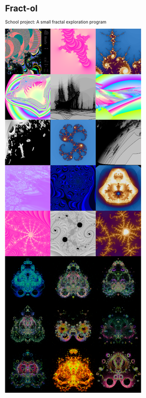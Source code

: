 # Fract-ol

School project:
A small fractal exploration program


<img align="left" width="150" height="150" SRC="pics/fr1.png">
<img align="left" width="150" height="150" SRC="pics/fr2.png">
<img align="left" width="150" height="150" SRC="pics/fr3.png">
<img align="left" width="150" height="150" SRC="pics/fr4.png">
<img align="left" width="150" height="150" SRC="pics/fr5.png">
<img align="left" width="150" height="150" SRC="pics/fr6.png">
<img align="left" width="150" height="150" SRC="pics/fr7.png">
<img align="left" width="150" height="150" SRC="pics/fr8.png">
<img align="left" width="150" height="150" SRC="pics/fr9.png">
<img align="left" width="150" height="150" SRC="pics/fr10.png">
<img align="left" width="150" height="150" SRC="pics/fr11.png">
<img align="left" width="150" height="150" SRC="pics/fr12.png">
<img align="left" width="150" height="150" SRC="pics/fr13.png">
<img align="left" width="150" height="150" SRC="pics/fr14.png">
<img align="left" width="150" height="150" SRC="pics/fr15.png">
<img align="left" width="150" height="150" SRC="pics/buddha_1.png">
<img align="left" width="150" height="150" SRC="pics/buddha_2.png">
<img align="left" width="150" height="150" SRC="pics/buddha_3.png">
<img align="left" width="150" height="150" SRC="pics/buddha_4.png">
<img align="left" width="150" height="150" SRC="pics/buddha_5.png">
<img align="left" width="150" height="150" SRC="pics/buddha_6.png">
<img align="left" width="150" height="150" SRC="pics/buddha_7.png">
<img align="left" width="150" height="150" SRC="pics/buddha_8.png">
<img align="left" width="150" height="150" SRC="pics/buddha_9.png">

